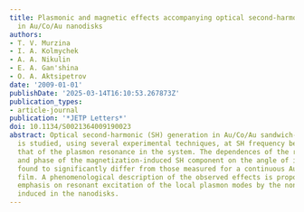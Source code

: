 ```yaml
---
title: Plasmonic and magnetic effects accompanying optical second-harmonic generation
  in Au/Co/Au nanodisks
authors:
- T. V. Murzina
- I. A. Kolmychek
- A. A. Nikulin
- E. A. Gan'shina
- O. A. Aktsipetrov
date: '2009-01-01'
publishDate: '2025-03-14T16:10:53.267873Z'
publication_types:
- article-journal
publication: '*JETP Letters*'
doi: 10.1134/S0021364009190023
abstract: Optical second-harmonic (SH) generation in Au/Co/Au sandwich-like nanodisks
  is studied, using several experimental techniques, at SH frequency being close to
  that of the plasmon resonance in the system. The dependences of the relative amplitude
  and phase of the magnetization-induced SH component on the angle of incidence are
  found to significantly differ from those measured for a continuous Au/Co/Au trilayer
  film. A phenomenological description of the observed effects is proposed, with special
  emphasis on resonant excitation of the local plasmon modes by the nonlinear sources
  induced in the nanodisks.
---
```

